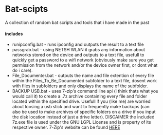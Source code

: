 # Bat-scipts
A collection of random bat scripts and tools that i have made in the past
#### includes
- runipconfig.bat - runs ipconfig and outputs the result to a text file 
- passgrab.bat - using NETSH WLAN it grabs any information about networks stored on the device and outputs to a text file, usefull to quickly get a password to a wifi network (obviously make sure you get permission from the network and/or the device owner first, or dont what do i care).
- File_Documenter.bat - outputs the name and file extention of every file within the Files_To_Be_Documented subfolder to a text file, dosent work with files in subfolders and only displays the name of the subfolder.
- BACKUP USB.bat - uses 7-zip's command line api (i think thats what you would call it) to create a .7z archive containing every file and folder located within the specified drive. Usefull if you (like me) are worried about loosing a usb stick and want to frequently make backups (can also be used to make archives of specific folders on a drive if you input the disk location instead of just a drive letter). DISCAIMER the included 7z.exe file is used under the GNU LGPL License and is property of its respective owner. 7-Zip's website can be found [HERE](https://www.7-zip.org/)
